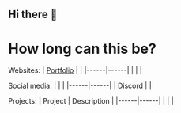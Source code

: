 ## Hi there 👋


# How long can this be?

Websites:
|   [Portfolio](https://portfolio.empurion.net)   |      |
|------|------|
|      |      |

Social media:
|      |      |
|------|------|
|  Discord    |      |

Projects:
|   Project   |   Description   |
|------|------|
|      |      |
